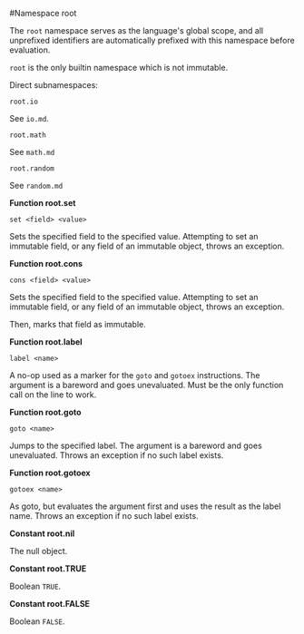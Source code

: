 #Namespace root

The `root` namespace serves as the language's global scope, and all unprefixed identifiers are automatically prefixed with this namespace before evaluation.

`root` is the only builtin namespace which is not immutable.

Direct subnamespaces:

```
root.io
```

See `io.md`.

```
root.math
```

See `math.md`

```
root.random
```

See `random.md`


**Function root.set**

```
set <field> <value>
```

Sets the specified field to the specified value. Attempting to set an immutable field, or any field of an immutable object, throws an exception.

**Function root.cons**

```
cons <field> <value>
```

Sets the specified field to the specified value. Attempting to set an immutable field, or any field of an immutable object, throws an exception.

Then, marks that field as immutable.

**Function root.label**

```
label <name>
```

A no-op used as a marker for the `goto` and `gotoex` instructions. The argument is a bareword and goes unevaluated. Must be the only function call on the line to work.

**Function root.goto**

```
goto <name>
```

Jumps to the specified label.  The argument is a bareword and goes unevaluated. Throws an exception if no such label exists.

**Function root.gotoex**

```
gotoex <name>
```

As goto, but evaluates the argument first and uses the result as the label name. Throws an exception if no such label exists.

**Constant root.nil**

The null object.

**Constant root.TRUE**

Boolean `TRUE`.

**Constant root.FALSE**

Boolean `FALSE`.
